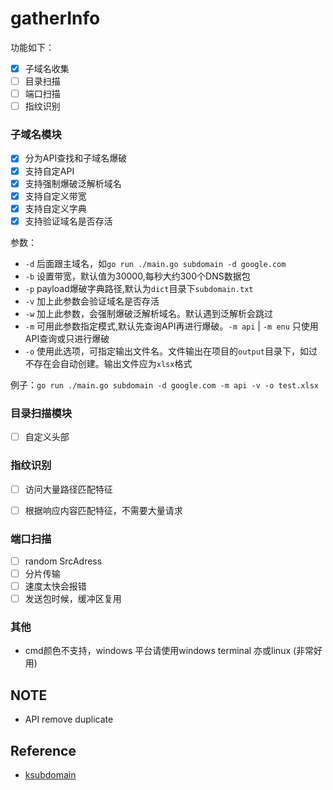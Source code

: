# gatherInfo

功能如下：
- [x] 子域名收集
- [ ] 目录扫描
- [ ] 端口扫描
- [ ] 指纹识别

### 子域名模块

- [x] 分为API查找和子域名爆破
- [x] 支持自定API
- [x] 支持强制爆破泛解析域名
- [x] 支持自定义带宽
- [x] 支持自定义字典
- [x] 支持验证域名是否存活

参数：
- `-d` 后面跟主域名，如`go run ./main.go subdomain -d google.com`
- `-b` 设置带宽，默认值为30000,每秒大约300个DNS数据包
- `-p` payload爆破字典路径,默认为`dict`目录下`subdomain.txt` 
- `-v` 加上此参数会验证域名是否存活
- `-w` 加上此参数，会强制爆破泛解析域名。默认遇到泛解析会跳过
- `-m` 可用此参数指定模式,默认先查询API再进行爆破。`-m api` | `-m enu` 只使用API查询或只进行爆破
- `-o` 使用此选项，可指定输出文件名。文件输出在项目的`output`目录下，如过不存在会自动创建。输出文件应为`xlsx`格式

例子：`go run ./main.go subdomain -d google.com -m api -v -o test.xlsx`

### 目录扫描模块

- [ ] 自定义头部


### 指纹识别

- [ ] 访问大量路径匹配特征
- [ ] 根据响应内容匹配特征，不需要大量请求


### 端口扫描

- [ ] random SrcAdress
- [ ] 分片传输
- [ ] 速度太快会报错
- [ ] 发送包时候，缓冲区复用

### 其他
- cmd颜色不支持，windows 平台请使用windows terminal 亦或linux (非常好用)



## NOTE
- API remove duplicate

## Reference
- [ksubdomain](https://github.com/knownsec/ksubdomain)

